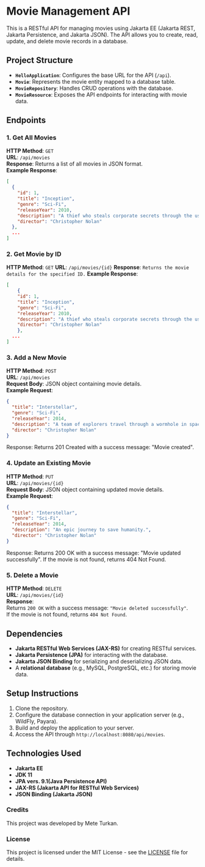 # Movie Management API

This is a RESTful API for managing movies using Jakarta EE (Jakarta REST, Jakarta Persistence, and Jakarta JSON). The API allows you to create, read, update, and delete movie records in a database.

## Project Structure

- **`HelloApplication`**: Configures the base URL for the API (`/api`).
- **`Movie`**: Represents the movie entity mapped to a database table.
- **`MovieRepository`**: Handles CRUD operations with the database.
- **`MovieResource`**: Exposes the API endpoints for interacting with movie data.

## Endpoints
    
### 1. Get All Movies
**HTTP Method**: `GET`  
**URL**: `/api/movies`  
**Response**: Returns a list of all movies in JSON format.  
**Example Response**:
```json
[
  {
    "id": 1,
    "title": "Inception",
    "genre": "Sci-Fi",
    "releaseYear": 2010,
    "description": "A thief who steals corporate secrets through the use of dream-sharing technology.",
    "director": "Christopher Nolan"
  },
  ...
]
```


### 2. Get Movie by ID
**HTTP Method**: `GET`
**URL**: `/api/movies/{id}`
**Response**: `Returns the movie details for the specified ID.`
**Example Response**:
```json
[
    {
    "id": 1,
    "title": "Inception",
    "genre": "Sci-Fi",
    "releaseYear": 2010,
    "description": "A thief who steals corporate secrets through the use of dream-sharing technology.",
    "director": "Christopher Nolan"
    },
  ...
]
```


### 3. Add a New Movie
**HTTP Method**: `POST`  
**URL**: `/api/movies`  
**Request Body**: JSON object containing movie details.  
**Example Request**:
```json
{
  "title": "Interstellar",
  "genre": "Sci-Fi",
  "releaseYear": 2014,
  "description": "A team of explorers travel through a wormhole in space in an attempt to ensure humanity's survival.",
  "director": "Christopher Nolan"
}
```
Response:
Returns 201 Created with a success message: "Movie created".


### 4. Update an Existing Movie
**HTTP Method**: `PUT`  
**URL**: `/api/movies/{id}`  
**Request Body**: JSON object containing updated movie details.  
**Example Request**:
```json
{
  "title": "Interstellar",
  "genre": "Sci-Fi",
  "releaseYear": 2014,
  "description": "An epic journey to save humanity.",
  "director": "Christopher Nolan"
}
```
Response:
Returns 200 OK with a success message: "Movie updated successfully".
If the movie is not found, returns 404 Not Found.


### 5. Delete a Movie
**HTTP Method**: `DELETE`  
**URL**: `/api/movies/{id}`  
**Response**:  
Returns `200 OK` with a success message: `"Movie deleted successfully"`.  
If the movie is not found, returns `404 Not Found`.

## Dependencies

- **Jakarta RESTful Web Services (JAX-RS)** for creating RESTful services.
- **Jakarta Persistence (JPA)** for interacting with the database.
- **Jakarta JSON Binding** for serializing and deserializing JSON data.
- A **relational database** (e.g., MySQL, PostgreSQL, etc.) for storing movie data.

## Setup Instructions

1. Clone the repository.
2. Configure the database connection in your application server (e.g., WildFly, Payara).
3. Build and deploy the application to your server.
4. Access the API through `http://localhost:8080/api/movies`.

## Technologies Used

- **Jakarta EE**
- **JDK 11**
- **JPA  vers. 9.1(Java Persistence API)** 
- **JAX-RS (Jakarta API for RESTful Web Services)**
- **JSON Binding (Jakarta JSON)**

### Credits

This project was developed by Mete Turkan.


### License

This project is licensed under the MIT License - see the [LICENSE](LICENSE) file for details.


